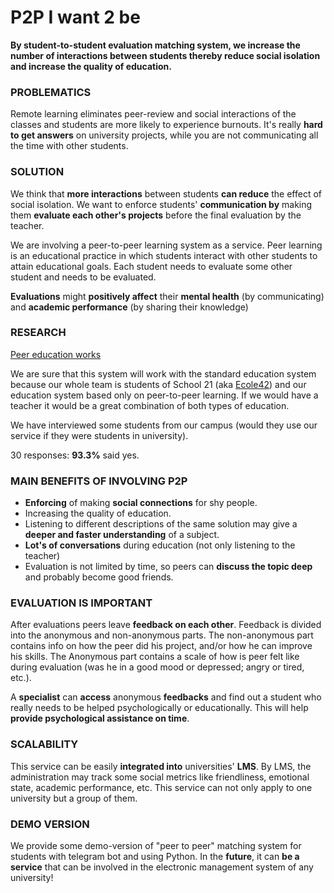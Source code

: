# P2P I want 2 be
**By student-to-student evaluation matching system, we increase the number of interactions between students thereby reduce social isolation and increase the quality of education.**

### PROBLEMATICS
Remote learning eliminates peer-review and social interactions of the classes and students are more likely to experience burnouts. It's really **hard to get answers** on university projects, while you are not communicating all the time with other students.

### SOLUTION
We think that **more interactions** between students **can reduce** the effect of social isolation.
We want to enforce students' **communication by** making them **evaluate each other's projects** before the final evaluation by the teacher.

We are involving a peer-to-peer learning system as a service. Peer learning is an educational practice in which students interact with other students to attain educational goals. Each student needs to evaluate some other student and needs to be evaluated.

**Evaluations** might **positively affect** their **mental health** (by communicating) and **academic performance** (by sharing their knowledge)

### RESEARCH
[Peer education works](https://bit.ly/32ouZgf)

We are sure that this system will work with the standard education system because our whole team is students of School 21 (aka [Ecole42](http://42.fr)) and our education system based only on peer-to-peer learning. If we would have a teacher it would be a great combination of both types of education.

We have interviewed some students from our campus (would they use our service if they were students in university).

30 responses: **93.3%** said yes.

### MAIN BENEFITS OF INVOLVING P2P
* **Enforcing** of making **social connections** for shy people.
* Increasing the quality of education.
* Listening to different descriptions of the same solution may give a **deeper and faster understanding** of a subject.
* **Lot's of conversations** during education (not only listening to the teacher)
* Evaluation is not limited by time, so peers can **discuss the topic deep** and probably become good friends.

### EVALUATION IS IMPORTANT
After evaluations peers leave **feedback on each other**. Feedback is divided into the anonymous and non-anonymous parts. The non-anonymous part contains info on how the peer did his project, and/or how he can improve his skills. The Anonymous part contains a scale of how is peer felt like during evaluation (was he in a good mood or depressed; angry or tired, etc.).

A **specialist** can **access** anonymous **feedbacks** and find out a student who really needs to be helped psychologically or educationally. This will help **provide psychological assistance on time**.

### SCALABILITY
This service can be easily **integrated into** universities' **LMS**. By LMS, the administration may track some social metrics like friendliness, emotional state, academic performance, etc.
This service can not only apply to one university but a group of them.

### DEMO VERSION
We provide some demo-version of "peer to peer" matching system for students with telegram bot and using Python. In the **future**, it can **be a service** that can be involved in the electronic management system of any university!
